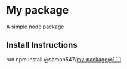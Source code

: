 # My package

A simple node package

## Install Instructions

run 
npm install @samon547/my-package@1.1.1
